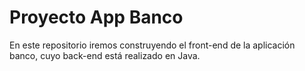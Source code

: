 # Proyecto App Banco
En este repositorio iremos construyendo el front-end de la aplicación banco, cuyo back-end está realizado en Java.

